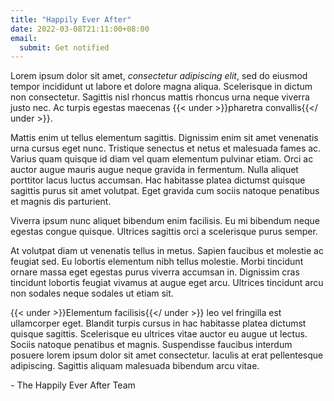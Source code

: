```yaml
---
title: "Happily Ever After"
date: 2022-03-08T21:11:00+08:00
email:
  submit: Get notified
---
```


Lorem ipsum dolor sit amet, _consectetur adipiscing elit_, sed do eiusmod tempor incididunt ut labore et dolore magna aliqua. Scelerisque in dictum non consectetur. Sagittis nisl rhoncus mattis rhoncus urna neque viverra justo nec. Ac turpis egestas maecenas {{< under >}}pharetra convallis{{</ under >}}.

Mattis enim ut tellus elementum sagittis. Dignissim enim sit amet venenatis urna cursus eget nunc. Tristique senectus et netus et malesuada fames ac. Varius quam quisque id diam vel quam elementum pulvinar etiam. Orci ac auctor augue mauris augue neque gravida in fermentum. Nulla aliquet porttitor lacus luctus accumsan. Hac habitasse platea dictumst quisque sagittis purus sit amet volutpat. Eget gravida cum sociis natoque penatibus et magnis dis parturient.

Viverra ipsum nunc aliquet bibendum enim facilisis. Eu mi bibendum neque egestas congue quisque. Ultrices sagittis orci a scelerisque purus semper.

At volutpat diam ut venenatis tellus in metus. Sapien faucibus et molestie ac feugiat sed. Eu lobortis elementum nibh tellus molestie. Morbi tincidunt ornare massa eget egestas purus viverra accumsan in. Dignissim cras tincidunt lobortis feugiat vivamus at augue eget arcu. Ultrices tincidunt arcu non sodales neque sodales ut etiam sit.

{{< under >}}Elementum facilisis{{</ under >}} leo vel fringilla est ullamcorper eget. Blandit turpis cursus in hac habitasse platea dictumst quisque sagittis. Scelerisque eu ultrices vitae auctor eu augue ut lectus. Sociis natoque penatibus et magnis. Suspendisse faucibus interdum posuere lorem ipsum dolor sit amet consectetur. Iaculis at erat pellentesque adipiscing. Sagittis aliquam malesuada bibendum arcu vitae.

\- The Happily Ever After Team
